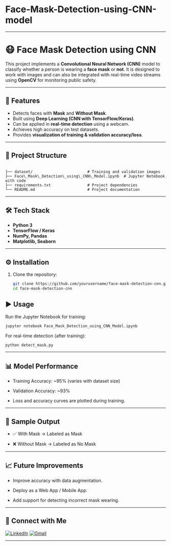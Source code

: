 # Face-Mask-Detection-using-CNN-model

---

# 😷 Face Mask Detection using CNN

This project implements a **Convolutional Neural Network (CNN)** model to classify whether a person is wearing a **face mask** or **not**. It is designed to work with images and can also be integrated with real-time video streams using **OpenCV** for monitoring public safety.

---

## 🚀 Features
- Detects faces with **Mask** and **Without Mask**.
- Built using **Deep Learning (CNN with TensorFlow/Keras)**.
- Can be applied in **real-time detection** using a webcam.
- Achieves high accuracy on test datasets.
- Provides **visualization of training & validation accuracy/loss**.

---

## 📂 Project Structure
```

├── dataset/                        # Training and validation images
├── Face\_Mask\_Detection\_using\_CNN\_Model.ipynb  # Jupyter Notebook with code
├── requirements.txt                # Project dependencies
└── README.md                       # Project documentation

````

---

## 🛠️ Tech Stack
- **Python 3**
- **TensorFlow / Keras**
- **NumPy, Pandas**
- **Matplotlib, Seaborn**

---

## ⚙️ Installation
1. Clone the repository:
   ```bash
   git clone https://github.com/yourusername/face-mask-detection-cnn.git
   cd face-mask-detection-cnn
   ````

## ▶️ Usage

Run the Jupyter Notebook for training:
```bash
jupyter notebook Face_Mask_Detection_using_CNN_Model.ipynb
````
For real-time detection (after training):
```bash
python detect_mask.py
````
----

## 📊 Model Performance

- Training Accuracy: ~95% (varies with dataset size)

- Validation Accuracy: ~93%

- Loss and accuracy curves are plotted during training.

----

## 📸 Sample Output

- ✅ With Mask → Labeled as Mask

- ❌ Without Mask → Labeled as No Mask

----

## 📈 Future Improvements

- Improve accuracy with data augmentation.

- Deploy as a Web App / Mobile App.

- Add support for detecting incorrect mask wearing.

-----

## 🤝 Connect with Me

[![LinkedIn](https://img.shields.io/badge/LinkedIn-blue?logo=linkedin\&logoColor=white)](https://www.linkedin.com/in/nikhil-negi-0bb166328)
[![Gmail](https://img.shields.io/badge/Email-D14836?logo=gmail\&logoColor=white)](mailto:neginikhil424@gmail.com)

---




